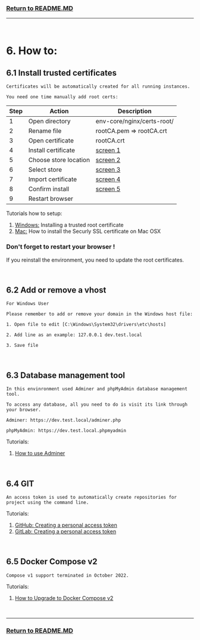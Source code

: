 ### [Return to README.MD](../../README.MD#6-how-to)
----------------------------------

<br>

# 6. How to:

## 6.1 Install trusted certificates


```
Certificates will be automatically created for all running instances.

You need one time manually add root certs:
```


| Step | Action                | Description                               |
|------|-----------------------|-------------------------------------------|
| 1    | Open directory        | env-core/nginx/certs-root/                |
| 2    | Rename file           | rootCA.pem => rootCA.crt                  |
| 3    | Open certificate      | rootCA.crt                                |
| 4    | Install certificate   | [screen 1](./.env-core/docs/images/certs-1.jpg) |
| 5    | Choose store location | [screen 2](./.env-core/docs/images/certs-2.jpg) |
| 6    | Select store          | [screen 3](./.env-core/docs/images/certs-3.jpg) |
| 7    | Import certificate    | [screen 4](./.env-core/docs/images/certs-4.jpg) |
| 8    | Confirm install       | [screen 5](./.env-core/docs/images/certs-5.jpg) |
| 9    | Restart browser       |                                           |


Tutorials how to setup:

1. [Windows:](https://docs.microsoft.com/en-us/skype-sdk/sdn/articles/installing-the-trusted-root-certificate) Installing a trusted root certificate
2. [Mac:](https://support.securly.com/hc/en-us/articles/206058318-How-to-install-the-Securly-SSL-certificate-on-Mac-OSX-) How to install the Securly SSL certificate on Mac OSX

### Don't forget to restart your browser !

If you reinstall the environment, you need to update the root certificates.


<br>

## 6.2 Add or remove a vhost

```
For Windows User

Please remember to add or remove your domain in the Windows host file:

1. Open file to edit [C:\Windows\System32\drivers\etc\hosts]

2. Add line as an example: 127.0.0.1 dev.test.local

3. Save file

```

<br>

## 6.3 Database management tool

```
In this envinronment used Adminer and phpMyAdmin database management tool.

To access any database, all you need to do is visit its link through your browser.

Adminer: https://dev.test.local/adminer.php

phpMyAdmin: https://dev.test.local.phpmyadmin
```

Tutorials:

1. [How to use Adminer](https://kinsta.com/blog/adminer/) 


<br>

## 6.4 GIT
```
An access token is used to automatically create repositories for project using the command line.
```
Tutorials:

1. [GitHub: Creating a personal access token](https://docs.github.com/en/enterprise-server@3.4/authentication/keeping-your-account-and-data-secure/creating-a-personal-access-token) 
2. [GitLab: Creating a personal access token](https://docs.gitlab.com/ee/user/profile/personal_access_tokens.html) 

<br>

## 6.5 Docker Compose v2
```
Compose v1 support terminated in October 2022.
```

Tutorials:

1. [How to Upgrade to Docker Compose v2](https://www.howtogeek.com/devops/how-to-upgrade-to-docker-compose-v2/) 

<br>

----------------------------------
### [Return to README.MD](../../README.MD#6-how-to)
